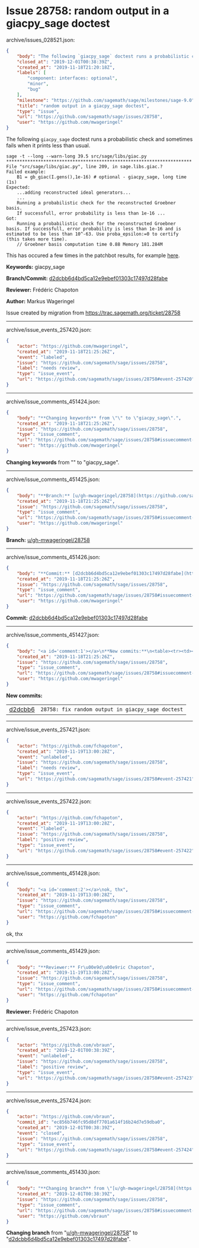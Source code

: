 # Issue 28758: random output in a giacpy_sage doctest

archive/issues_028521.json:
```json
{
    "body": "The following `giacpy_sage` doctest runs a probabilistic check and sometimes fails when it prints less than usual.\n\n```\nsage -t --long --warn-long 39.5 src/sage/libs/giac.py\n**********************************************************************\nFile \"src/sage/libs/giac.py\", line 209, in sage.libs.giac.?\nFailed example:\n    B1 = gb_giac(I.gens(),1e-16) # optional - giacpy_sage, long time (1s)\nExpected:\n    ...adding reconstructed ideal generators...\n    ...\n    Running a probabilistic check for the reconstructed Groebner basis.\n    If successfull, error probability is less than 1e-16 ...\nGot:\n    Running a probabilistic check for the reconstructed Groebner basis. If successfull, error probability is less than 1e-16 and is estimated to be less than 10^-63. Use proba_epsilon:=0 to certify (this takes more time).\n    // Groebner basis computation time 0.88 Memory 181.284M\n```\n\nThis has occured a few times in the patchbot results, for example [here](https://patchbot.sagemath.org/log/14821/CentOS%20Linux/7.7.1908/x86_64/3.10.0-1062.4.1.el7.x86_64/r640/2019-11-18%2004:32:04).\n\n\n**Keywords:** giacpy_sage\n\n**Branch/Commit:** [d2dcbb6d4bd5ca12e9ebef01303c17497d28fabe](https://github.com/sagemath/sagetrac-mirror/commit/d2dcbb6d4bd5ca12e9ebef01303c17497d28fabe)\n\n**Reviewer:** Fr\u00e9d\u00e9ric Chapoton\n\n**Author:** Markus Wageringel\n\nIssue created by migration from https://trac.sagemath.org/ticket/28758\n\n",
    "closed_at": "2019-12-01T00:38:39Z",
    "created_at": "2019-11-18T21:20:18Z",
    "labels": [
        "component: interfaces: optional",
        "minor",
        "bug"
    ],
    "milestone": "https://github.com/sagemath/sage/milestones/sage-9.0",
    "title": "random output in a giacpy_sage doctest",
    "type": "issue",
    "url": "https://github.com/sagemath/sage/issues/28758",
    "user": "https://github.com/mwageringel"
}
```
The following `giacpy_sage` doctest runs a probabilistic check and sometimes fails when it prints less than usual.

```
sage -t --long --warn-long 39.5 src/sage/libs/giac.py
**********************************************************************
File "src/sage/libs/giac.py", line 209, in sage.libs.giac.?
Failed example:
    B1 = gb_giac(I.gens(),1e-16) # optional - giacpy_sage, long time (1s)
Expected:
    ...adding reconstructed ideal generators...
    ...
    Running a probabilistic check for the reconstructed Groebner basis.
    If successfull, error probability is less than 1e-16 ...
Got:
    Running a probabilistic check for the reconstructed Groebner basis. If successfull, error probability is less than 1e-16 and is estimated to be less than 10^-63. Use proba_epsilon:=0 to certify (this takes more time).
    // Groebner basis computation time 0.88 Memory 181.284M
```

This has occured a few times in the patchbot results, for example [here](https://patchbot.sagemath.org/log/14821/CentOS%20Linux/7.7.1908/x86_64/3.10.0-1062.4.1.el7.x86_64/r640/2019-11-18%2004:32:04).


**Keywords:** giacpy_sage

**Branch/Commit:** [d2dcbb6d4bd5ca12e9ebef01303c17497d28fabe](https://github.com/sagemath/sagetrac-mirror/commit/d2dcbb6d4bd5ca12e9ebef01303c17497d28fabe)

**Reviewer:** Frédéric Chapoton

**Author:** Markus Wageringel

Issue created by migration from https://trac.sagemath.org/ticket/28758





---

archive/issue_events_257420.json:
```json
{
    "actor": "https://github.com/mwageringel",
    "created_at": "2019-11-18T21:25:26Z",
    "event": "labeled",
    "issue": "https://github.com/sagemath/sage/issues/28758",
    "label": "needs review",
    "type": "issue_event",
    "url": "https://github.com/sagemath/sage/issues/28758#event-257420"
}
```



---

archive/issue_comments_451424.json:
```json
{
    "body": "**Changing keywords** from \"\" to \"giacpy_sage\".",
    "created_at": "2019-11-18T21:25:26Z",
    "issue": "https://github.com/sagemath/sage/issues/28758",
    "type": "issue_comment",
    "url": "https://github.com/sagemath/sage/issues/28758#issuecomment-451424",
    "user": "https://github.com/mwageringel"
}
```

**Changing keywords** from "" to "giacpy_sage".



---

archive/issue_comments_451425.json:
```json
{
    "body": "**Branch:** [u/gh-mwageringel/28758](https://github.com/sagemath/sagetrac-mirror/tree/u/gh-mwageringel/28758)",
    "created_at": "2019-11-18T21:25:26Z",
    "issue": "https://github.com/sagemath/sage/issues/28758",
    "type": "issue_comment",
    "url": "https://github.com/sagemath/sage/issues/28758#issuecomment-451425",
    "user": "https://github.com/mwageringel"
}
```

**Branch:** [u/gh-mwageringel/28758](https://github.com/sagemath/sagetrac-mirror/tree/u/gh-mwageringel/28758)



---

archive/issue_comments_451426.json:
```json
{
    "body": "**Commit:** [d2dcbb6d4bd5ca12e9ebef01303c17497d28fabe](https://github.com/sagemath/sagetrac-mirror/commit/d2dcbb6d4bd5ca12e9ebef01303c17497d28fabe)",
    "created_at": "2019-11-18T21:25:26Z",
    "issue": "https://github.com/sagemath/sage/issues/28758",
    "type": "issue_comment",
    "url": "https://github.com/sagemath/sage/issues/28758#issuecomment-451426",
    "user": "https://github.com/mwageringel"
}
```

**Commit:** [d2dcbb6d4bd5ca12e9ebef01303c17497d28fabe](https://github.com/sagemath/sagetrac-mirror/commit/d2dcbb6d4bd5ca12e9ebef01303c17497d28fabe)



---

archive/issue_comments_451427.json:
```json
{
    "body": "<a id='comment:1'></a>\n**New commits:**\n<table><tr><td><a href=\"https://github.com/sagemath/sagetrac-mirror/commit/d2dcbb6d4bd5ca12e9ebef01303c17497d28fabe\">d2dcbb6</a></td><td><code>28758: fix random output in giacpy_sage doctest</code></td></tr></table>\n",
    "created_at": "2019-11-18T21:25:26Z",
    "issue": "https://github.com/sagemath/sage/issues/28758",
    "type": "issue_comment",
    "url": "https://github.com/sagemath/sage/issues/28758#issuecomment-451427",
    "user": "https://github.com/mwageringel"
}
```

<a id='comment:1'></a>
**New commits:**
<table><tr><td><a href="https://github.com/sagemath/sagetrac-mirror/commit/d2dcbb6d4bd5ca12e9ebef01303c17497d28fabe">d2dcbb6</a></td><td><code>28758: fix random output in giacpy_sage doctest</code></td></tr></table>




---

archive/issue_events_257421.json:
```json
{
    "actor": "https://github.com/fchapoton",
    "created_at": "2019-11-19T13:00:28Z",
    "event": "unlabeled",
    "issue": "https://github.com/sagemath/sage/issues/28758",
    "label": "needs review",
    "type": "issue_event",
    "url": "https://github.com/sagemath/sage/issues/28758#event-257421"
}
```



---

archive/issue_events_257422.json:
```json
{
    "actor": "https://github.com/fchapoton",
    "created_at": "2019-11-19T13:00:28Z",
    "event": "labeled",
    "issue": "https://github.com/sagemath/sage/issues/28758",
    "label": "positive review",
    "type": "issue_event",
    "url": "https://github.com/sagemath/sage/issues/28758#event-257422"
}
```



---

archive/issue_comments_451428.json:
```json
{
    "body": "<a id='comment:2'></a>\nok, thx",
    "created_at": "2019-11-19T13:00:28Z",
    "issue": "https://github.com/sagemath/sage/issues/28758",
    "type": "issue_comment",
    "url": "https://github.com/sagemath/sage/issues/28758#issuecomment-451428",
    "user": "https://github.com/fchapoton"
}
```

<a id='comment:2'></a>
ok, thx



---

archive/issue_comments_451429.json:
```json
{
    "body": "**Reviewer:** Fr\u00e9d\u00e9ric Chapoton",
    "created_at": "2019-11-19T13:00:28Z",
    "issue": "https://github.com/sagemath/sage/issues/28758",
    "type": "issue_comment",
    "url": "https://github.com/sagemath/sage/issues/28758#issuecomment-451429",
    "user": "https://github.com/fchapoton"
}
```

**Reviewer:** Frédéric Chapoton



---

archive/issue_events_257423.json:
```json
{
    "actor": "https://github.com/vbraun",
    "created_at": "2019-12-01T00:38:39Z",
    "event": "unlabeled",
    "issue": "https://github.com/sagemath/sage/issues/28758",
    "label": "positive review",
    "type": "issue_event",
    "url": "https://github.com/sagemath/sage/issues/28758#event-257423"
}
```



---

archive/issue_events_257424.json:
```json
{
    "actor": "https://github.com/vbraun",
    "commit_id": "ec856b746fc95d8df7701a614f16b24d7e59dba0",
    "created_at": "2019-12-01T00:38:39Z",
    "event": "closed",
    "issue": "https://github.com/sagemath/sage/issues/28758",
    "type": "issue_event",
    "url": "https://github.com/sagemath/sage/issues/28758#event-257424"
}
```



---

archive/issue_comments_451430.json:
```json
{
    "body": "**Changing branch** from \"[u/gh-mwageringel/28758](https://github.com/sagemath/sagetrac-mirror/tree/u/gh-mwageringel/28758)\" to \"[d2dcbb6d4bd5ca12e9ebef01303c17497d28fabe](https://github.com/sagemath/sagetrac-mirror/commit/d2dcbb6d4bd5ca12e9ebef01303c17497d28fabe)\".",
    "created_at": "2019-12-01T00:38:39Z",
    "issue": "https://github.com/sagemath/sage/issues/28758",
    "type": "issue_comment",
    "url": "https://github.com/sagemath/sage/issues/28758#issuecomment-451430",
    "user": "https://github.com/vbraun"
}
```

**Changing branch** from "[u/gh-mwageringel/28758](https://github.com/sagemath/sagetrac-mirror/tree/u/gh-mwageringel/28758)" to "[d2dcbb6d4bd5ca12e9ebef01303c17497d28fabe](https://github.com/sagemath/sagetrac-mirror/commit/d2dcbb6d4bd5ca12e9ebef01303c17497d28fabe)".

